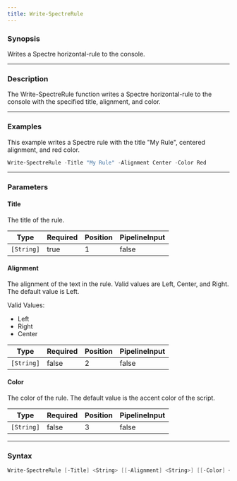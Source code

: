 ```yaml
---
title: Write-SpectreRule
---
```








### Synopsis
Writes a Spectre horizontal-rule to the console.



---


### Description

The Write-SpectreRule function writes a Spectre horizontal-rule to the console with the specified title, alignment, and color.



---


### Examples
This example writes a Spectre rule with the title "My Rule", centered alignment, and red color.

```powershell
Write-SpectreRule -Title "My Rule" -Alignment Center -Color Red
```


---


### Parameters
#### **Title**

The title of the rule.






|Type      |Required|Position|PipelineInput|
|----------|--------|--------|-------------|
|`[String]`|true    |1       |false        |



#### **Alignment**

The alignment of the text in the rule. Valid values are Left, Center, and Right. The default value is Left.



Valid Values:

* Left
* Right
* Center






|Type      |Required|Position|PipelineInput|
|----------|--------|--------|-------------|
|`[String]`|false   |2       |false        |



#### **Color**

The color of the rule. The default value is the accent color of the script.






|Type      |Required|Position|PipelineInput|
|----------|--------|--------|-------------|
|`[String]`|false   |3       |false        |





---


### Syntax
```powershell
Write-SpectreRule [-Title] <String> [[-Alignment] <String>] [[-Color] <String>] [<CommonParameters>]
```
